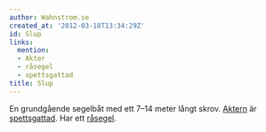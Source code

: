 ```yaml
---
author: Wahnstrom.se
created_at: '2012-03-18T13:34:29Z'
id: Slup
links:
  mention:
  - Akter
  - råsegel
  - spettsgattad
title: Slup
---
```


En grundgående segelbåt med ett 7–14 meter långt skrov. [Aktern] är [spettsgattad]. Har ett
[råsegel].

  [Aktern]: Akter
  [spettsgattad]: spettsgattad
  [råsegel]: råsegel